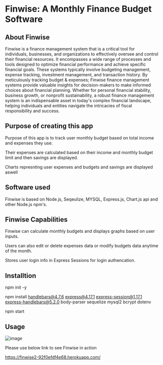 # Finwise: A Monthly Finance Budget Software

## About Finwise

Finwise is a finance management system that is a critical tool for individuals, businesses, and organizations to effectively oversee and control their financial resources. It encompasses a wide range of processes and tools designed to optimize financial performance and achieve specific financial goals. These systems typically involve budgeting management, expense tracking, investment management, and transaction history. By meticulously tracking budget & expenses; Finwise finance management systems provide valuable insights for decision-makers to make informed choices about financial planning. Whether for personal financial stability, business growth, or nonprofit sustainability, a robust finance management system is an indispensable asset in today's complex financial landscape, helping individuals and entities navigate the intricacies of fiscal responsibility and success.

## Purpose of creating this app


Purpose of this app is to track user monthly budget based on total income and expenses they use.

Their expenses are calculated based on their income and monthly budget limit and then savings are displayed.

Charts represnting user expenses and budgets and savings are displayed aswell


## Software used

Finwise is based on Node.js, Seqeulize, MYSQL, Express.js, Chart.js api and other Node.js npm's.


## Finwise Capabilities

Finwise can calculate monthly budgets and displays graphs based on user inputs.

Users can also edit or delete expenses data or modify budgets data anytime of the month.

Stores user login info in Express Sessions for login authencation.

## Installtion

npm init -y

npm install handlebars@4.7.6 express@4.17.1 express-session@1.17.1 express-handlebars@5.2.0 body-parser sequelize mysql2 bcrypt dotenv

npm start

## Usage

![image](https://github.com/SanjeethTharmarajah/finwise/assets/130941252/52942840-c061-4641-bdae-7252c1508771)

Please use below link to see Finwise in action

https://finwise2-92f0efdf4e68.herokuapp.com/

